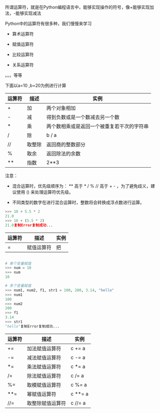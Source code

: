 所谓运算符，就是在Python编程语言中，能够实现操作的符号，像+能够实现加法，-能够实现减法

Python中的运算符有很多种，我们慢慢来学习

- 算术运算符

- 赋值运算符

- 比较运算符

- 关系运算符

。。。等等

下面以a=10 ,b=20为例进行计算

| 运算符 | 描述 | 实例 | 
| -- | -- | -- |
| + | 加 | 两个对象相加 | 
| - | 减 | 得到负数或是一个数减去另一个数 | 
| * | 乘 | 两个数相乘或是返回一个被重复若干次的字符串 | 
| / | 除 | b / a | 
| // | 取整除 | 返回商的整数部分 | 
| % | 取余 | 返回除法的余数 | 
| ** | 指数 | 2**3 | 


注意：

- 混合运算时，优先级顺序为： ** 高于 * / % // 高于 + - ，为了避免歧义，建议使用 () 来处理运算符优先级。

- 不同类型的数字在进行混合运算时，整数将会转换成浮点数进行运算。

```python
>>> 10 + 5.5 * 2
21.0
>>> 10 + (5.5 * 2)
21.0复制Error复制成功...
```

| 运算符 | 描述 | 实例 | 
| -- | -- | -- |
| = | 赋值运算符 | 把 | 


```python

# 单个变量赋值
>>> num = 10
>>> num
10

# 多个变量赋值
>>> num1, num2, f1, str1 = 100, 200, 3.14, "hello"
>>> num1
100
>>> num2
200
>>> f1
3.14
>>> str1
"hello"复制Error复制成功...
```

| 运算符 | 描述 | 实例 | 
| -- | -- | -- |
| += | 加法赋值运算符 | c += a | 
| -= | 减法赋值运算符 | c -= a | 
| *= | 乘法赋值运算符 | c *= a  | 
| /= | 除法赋值运算符 | c /= a  | 
| %= | 取模赋值运算符 | c %= a  | 
| **= | 幂赋值运算符 | c **= a | 
| //= | 取整除赋值运算符 | c //= a  | 
